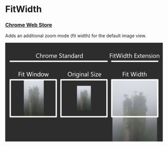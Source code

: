 # FitWidth 
### [Chrome Web Store](https://chrome.google.com/webstore/detail/fitwidth/pggbiaffhagpmifmogkfibinbbgacled)


Adds an additional zoom mode (fit width) for the default image view.

![Extension explanation](https://raw.githubusercontent.com/shylux/FitWidth/master/explanation.png "Extension explanation")
